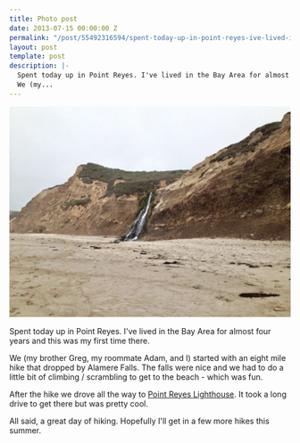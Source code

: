 ```yaml
---
title: Photo post
date: 2013-07-15 00:00:00 Z
permalink: "/post/55492316594/spent-today-up-in-point-reyes-ive-lived-in-the"
layout: post
template: post
description: |-
  Spent today up in Point Reyes. I've lived in the Bay Area for almost four years and this was my first time there.
  We (my...
---
```


![Alamere Falls](/images/5ee48b4b7c440a96a068c149d2b47e55b60f2254f2f096ecbd1630162f2a145f.jpg)

Spent today up in Point Reyes. I've lived in the Bay Area for almost four years and this was my first time there.

We (my brother Greg, my roommate Adam, and I) started with an eight mile hike that dropped by Alamere Falls. The falls were nice and we had to do a little bit of climbing / scrambling to get to the beach - which was fun.

After the hike we drove all the way to [Point Reyes Lighthouse](http://en.wikipedia.org/wiki/Point_Reyes_Lighthouse). It took a long drive to get there but was pretty cool.

All said, a great day of hiking. Hopefully I'll get in a few more hikes this summer.
